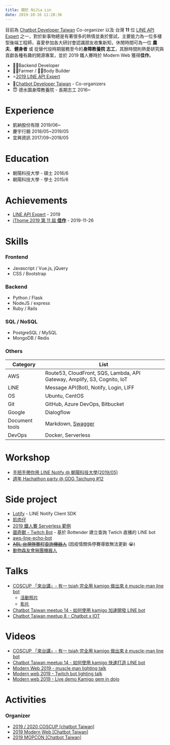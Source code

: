 ```yaml
---
title: 關於 NiJia Lin
date: 2019-10-16 11:28:36
---
```


目前為 [Chatbot Developer Taiwan](https://www.facebook.com/groups/chatbot.tw/) Co-organizer 以及 台灣 **11** 位 [LINE API Expert](https://www.line-community.me/contributors) 之一，對於新事物總是有著很多的熱情並勇於嘗試，主要能力為一位多棲型後端工程師，喜愛參加各大研討會認識朋友收集新知，休閒時間可為一位 **農夫**、**健身者** 或 從替代役時期服務至今的**身障教養院 志工**，其餘時間則熱愛研究與貢獻各種有趣的開源專案，並於 2019 鐵人賽時於 Modern Web 獲得**佳作**。

- 👊🐛Backend Developer
- 👨‍🌾Farmer / 🏋️‍♂️Body Builder
- ⭐️[2019 LINE API Expert](https://www.line-community.me/contributors/detail?apiId=0037F00001fJ0NHQA0)
- 👾[Chatbot Developer Taiwan](https://www.facebook.com/groups/chatbot.tw/) - Co-organizers
- 😇 德水園身障教養院 - 長期志工 2016~

# Experience

- 凱納股份有限 2019/06~
- 慶宇行銷 2018/05~2019/05
- 宜興資訊 2017/09~2018/05

# Education

- 朝陽科技大學 - 碩士 2016/6
- 朝陽科技大學 - 學士 2015/6

# Achievements

- [LINE API Expert](https://www.line-community.me/contributors/detail?apiId=0037F00001fJ0NHQA0) - 2019
- [iThome 2019 第 11 屆 **佳作**](https://ithelp.ithome.com.tw/announces/48) - 2019-11-26

# Skills

### Frontend

- Javascript / Vue.js, jQuery
- CSS / Bootstrap

### Backend

- Python / Flask
- NodeJS / express
- Ruby / Rails

### SQL / NoSQL

- PostgreSQL / MySQL
- MongoDB / Redis

### Others

| Category       | List                                                                      |
| -------------- | ------------------------------------------------------------------------- |
| AWS            | Route53, CloudFront, SQS, Lambda, API Gateway, Amplify, S3, Cognito, IoT  |
| LINE           | Message API(Bot), Notify, Login, LIFF                                     |
| OS             | Ubuntu, CentOS                                                            |
| Git            | GitHub, Azure DevOps, Bitbucket                                           |
| Google         | Dialogflow                                                                |
| Document tools | Markdown, [Swagger](https://github.com/louis70109/aws-swagger-wsgi-flask) |
| DevOps         | Docker, Serverless                                                        |

# Workshop

- [手把手帶你用 LINE Notify @ 朝陽科技大學(2019/05)](https://www.slideshare.net/JiaYuLin6/step-by-step-to-use-line-notify-20190527)
- [週年 Hachathon party @ GDG Taichung #12](https://www.meetup.com/GDGTaichung/events/266686542/)

# Side project

- [Lotify](https://github.com/louis70109/lotify) - LINE Notify Client SDK
- [肌肉仔](https://github.com/louis70109/muscle_man)
- [2019 鐵人賽 Serverless 範例](https://github.com/louis70109/aws-python-line-api)
- [圖奇獸 - Twitch Bot](https://github.com/louis70109/Twitch-Bot) - 基於 Bottender 建立查詢 Twtich 直播的 LINE bot
- [aws-line-echo-bot](https://github.com/louis70109/aws-line-echo-bot)
- ~~[ABL 台灣隊賽程查詢機器人](https://github.com/louis70109/Taiwan-ABL-games)~~ (因疫情關係停賽導致無法更新 😭)
- [動物森友會揪團機器人](https://github.com/louis70109/animal-crossing-bot)

# Talks

- [COSCUP 「來台講」- 有一 tsiah 完全用 kamigo 做出來 ê muscle-man line bot](https://coscup2019.kktix.cc/events/coscup-taigi2019?)
  - [活動照片](https://www.flickr.com/photos/coscup/49694567242/in/album-72157713607815171/)
  - [影片](https://www.youtube.com/watch?v=wXV8aPj1Ibo&list=PLqfib4St70XNIzROJgyALYAdp-sQmfK0m&index=3)
- [Chatbot Taiwan meetup 14 - 如何使用 kamigo 加速開發 LINE bot](https://chatbots.kktix.cc/events/meetup-014)
- [Chatbot Taiwan meetup 8 - Chatbot x IOT](https://chatbots.kktix.cc/events/meetup-008)

# Videos

- [COSCUP 「來台講」- 有一 tsiah 完全用 kamigo 做出來 ê muscle-man line bot](https://www.youtube.com/watch?v=wXV8aPj1Ibo&list=PLqfib4St70XNIzROJgyALYAdp-sQmfK0m&index=3)
- [Chatbot Taiwan meetup 14 - 如何使用 kamigo 快速打造 LINE bot](https://youtu.be/EJgfjrfVZPo)
- [Modern Web 2019 - muscle man lighting talk](https://www.youtube.com/watch?v=0UUFH_nysFY)
- [Modern web 2019 - Twitch bot lighting talk](https://www.youtube.com/watch?v=Plt9Hbt3P_I)
- [Modern web 2019 - Live demo Kamigo gem in dojo](https://www.youtube.com/watch?v=rtULUl1eyXo)

# Activities

### Organizer

- [2019 / 2020 COSCUP [chatbot Taiwan]](https://coscup.org/2019/)
- [2019 Modern Web [Chatbot Taiwan]](https://modernweb.tw/2019/index.html)
- [2019 MOPCON [Chatbot Taiwan]](https://mopcon.org/2019/community/)

